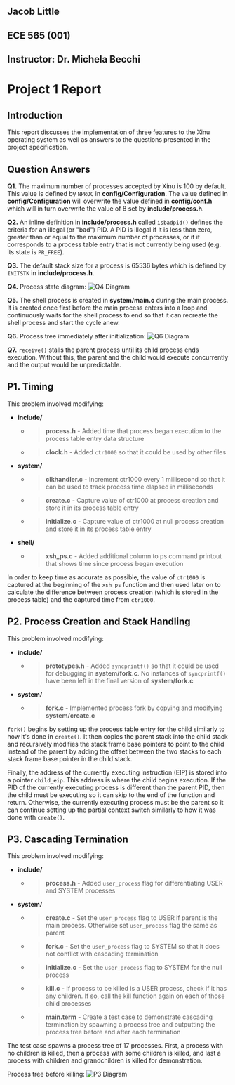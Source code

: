 ## Jacob Little

## ECE 565 (001)

## Instructor: Dr. Michela Becchi

# Project 1 Report

## Introduction

This report discusses the implementation of three features to the Xinu operating system as well as answers to the questions presented in the project specification.

## Question Answers

**Q1.** The maximum number of processes accepted by Xinu is 100 by default. This value is defined by `NPROC` in **config/Configuration**. The value defined in **config/Configuration** will overwrite the value defined in **config/conf.h** which will in turn overwrite the value of 8 set by **include/process.h**.

**Q2.** An inline definition in **include/process.h** called `isbadpid()` defines the criteria for an illegal (or "bad") PID. A PID is illegal if it is less than zero, greater than or equal to the maximum number of processes, or if it corresponds to a process table entry that is not currently being used (e.g. its state is `PR_FREE`).

**Q3.** The default stack size for a process is 65536 bytes which is defined by `INITSTK` in **include/process.h**.

**Q4.** Process state diagram:
![Q4 Diagram](/home/xinu/xinu/project1_files/ECE_565_Project_1_Q4_Diagram.png)

**Q5.** The shell process is created in **system/main.c** during the main process. It is created once first before the main process enters into a loop and continuously waits for the shell process to end so that it can recreate the shell process and start the cycle anew.

**Q6.** Process tree immediately after initialization:
![Q6 Diagram](/home/xinu/xinu/project1_files/ECE_565_Project_1_Q6_Diagram.png)

**Q7.** `receive()` stalls the parent process until its child process ends execution. Without this, the parent and the child would execute concurrently and the output would be unpredictable.

## P1. Timing

This problem involved modifying:

- **include/**
    - > **process.h** - Added time that process began execution to the process table entry data structure
    - > **clock.h** - Added `ctr1000` so that it could be used by other files
- **system/**
    - > **clkhandler.c** - Increment ctr1000 every 1 millisecond so that it can be used to track process time elapsed in milliseconds
    - > **create.c** - Capture value of ctr1000 at process creation and store it in its process table entry
    - > **initialize.c** - Capture value of ctr1000 at null process creation and store it in its process table entry
- **shell/**
  - > **xsh_ps.c** - Added additional column to ps command printout that shows time since process began execution

In order to keep time as accurate as possible, the value of `ctr1000` is captured at the beginning of the `xsh_ps` function and then used later on to calculate the difference between process creation (which is stored in the process table) and the captured time from `ctr1000`.

## P2. Process Creation and Stack Handling

This problem involved modifying:

- **include/**
    - > **prototypes.h** - Added `syncprintf()` so that it could be used for debugging in **system/fork.c**. No instances of `syncprintf()` have been left in the final version of **system/fork.c**
- **system/**
    - > **fork.c** - Implemented process fork by copying and modifying **system/create.c**

`fork()` begins by setting up the process table entry for the child similarly to how it's done in `create()`. It then copies the parent stack into the child stack and recursively modifies the stack frame base pointers to point to the child instead of the parent by adding the offset between the two stacks to each stack frame base pointer in the child stack.

Finally, the address of the currently executing instruction (EIP) is stored into a pointer `child_eip`. This address is where the child begins execution. If the PID of the currently executing process is different than the parent PID, then the child must be executing so it can skip to the end of the function and return. Otherwise, the currently executing process must be the parent so it can continue setting up the partial context switch similarly to how it was done with `create()`.



## P3. Cascading Termination

This problem involved modifying:

- **include/**
    - > **process.h** - Added `user_process` flag for differentiating USER and SYSTEM processes
- **system/**
    - > **create.c** - Set the `user_process` flag to USER if parent is the main process. Otherwise set `user_process` flag the same as parent
    - > **fork.c** - Set the `user_process` flag to SYSTEM so that it does not conflict with cascading termination
    - > **initialize.c** - Set the `user_process` flag to SYSTEM for the null process
    - > **kill.c** - If process to be killed is a USER process, check if it has any children. If so, call the kill function again on each of those child processes
    - > **main.term** - Create a test case to demonstrate cascading termination by spawning a process tree and outputting the process tree before and after each termination

The test case spawns a process tree of 17 processes. First, a process with no children is killed, then a process with some children is killed, and last a process with children and grandchildren is killed for demonstration.

Process tree before killing:
![P3 Diagram](/home/xinu/xinu/project1_files/ECE_565_Project_1_P3_Diagram.png)